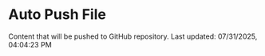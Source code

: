 # Auto Push File

Content that will be pushed to GitHub repository.
Last updated: 07/31/2025, 04:04:23 PM